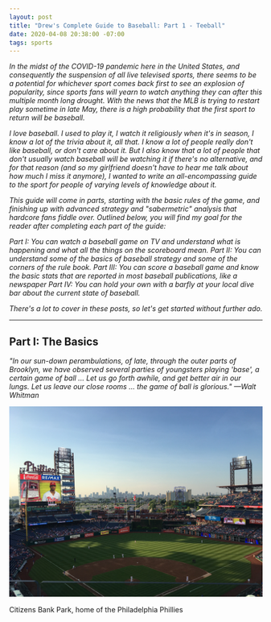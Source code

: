 ```yaml
---
layout: post
title: "Drew's Complete Guide to Baseball: Part 1 - Teeball"
date: 2020-04-08 20:38:00 -07:00
tags: sports 
---
```


*In the midst of the COVID-19 pandemic here in the United States, and consequently the suspension of all live televised sports, there seems to be a potential for whichever sport comes back first to see an explosion of popularity, since sports fans will yearn to watch anything they can after this multiple month long drought. With the news that the MLB is trying to restart play sometime in late May, there is a high probability that the first sport to return will be baseball.*

*I love baseball. I used to play it, I watch it religiously when it's in season, I know a lot of the trivia about it, all that. I know a lot of people really don't like baseball, or don't care about it. But I also know that a lot of people that don't usually watch baseball will be watching it if there's no alternative, and for that reason (and so my girlfriend doesn't have to hear me talk about how much I miss it anymore), I wanted to write an all-encompassing guide to the sport for people of varying levels of knowledge about it.*

*This guide will come in parts, starting with the basic rules of the game, and finishing up with advanced strategy and "sabermetric" analysis that hardcore fans fiddle over. Outlined below, you will find my goal for the reader after completing each part of the guide:*

*Part I: You can watch a baseball game on TV and understand what is happening and what all the things on the scoreboard mean.*
*Part II: You can understand some of the basics of baseball strategy and some of the corners of the rule book.*
*Part III: You can score a baseball game and know the basic stats that are reported in most baseball publications, like a newspaper*
*Part IV: You can hold your own with a barfly at your local dive bar about the current state of baseball.*

*There's a lot to cover in these posts, so let's get started without further ado.*

<hr />

## Part I: The Basics

*"In our sun-down perambulations, of late, through the outer parts of Brooklyn, we have observed several parties of youngsters playing 'base', a certain game of ball ... Let us go forth awhile, and get better air in our lungs. Let us leave our close rooms ... the game of ball is glorious." &mdash;Walt Whitman*

![Citizens Bank Park, home of the Philadelphia Phillies](/assets/img/post-images/baseball-guide/cbp.JPG)
<figcaption>Citizens Bank Park, home of the Philadelphia Phillies</figcaption>